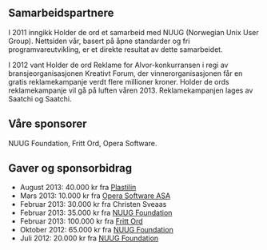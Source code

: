 ## Samarbeidspartnere

I 2011 inngikk Holder de ord et samarbeid med NUUG (Norwegian Unix User Group). Nettsiden vår, basert på åpne standarder og fri programvareutvikling, er et direkte resultat av dette samarbeidet.

I 2012 vant Holder de ord Reklame for Alvor-konkurransen i regi av bransjeorganisasjonen Kreativt Forum, der vinnerorganisasjonen får en gratis reklamekampanje verdt flere millioner kroner. Holder de ords reklamekampanje vil gå på luften våren 2013. Reklamekampanjen lages av Saatchi og Saatchi.

## Våre sponsorer

NUUG Foundation, Fritt Ord, Opera Software.

## Gaver og sponsorbidrag

* August 2013: 40.000 kr fra [Plastilin][plastilin]
* Mars 2013: 10.000 kr fra [Opera Software ASA][opera]
* Februar 2013: 30.000 kr fra Christen Sveaas
* Februar 2013: 35.000 kr fra [NUUG Foundation][nuug-foundation]
* Februar 2013: 100.000 kr fra [Fritt Ord][fritt-ord]
* Oktober 2012: 65.000 kr fra [NUUG Foundation][nuug-foundation]
* Juli 2012: 20.000 kr fra [NUUG Foundation][nuug-foundation]

[plastilin]: http://www.plastilin.no
[opera]: http://www.opera.com
[nuug-foundation]: http://www.nuugfoundation.no
[fritt-ord]: http://www.frittord.no
